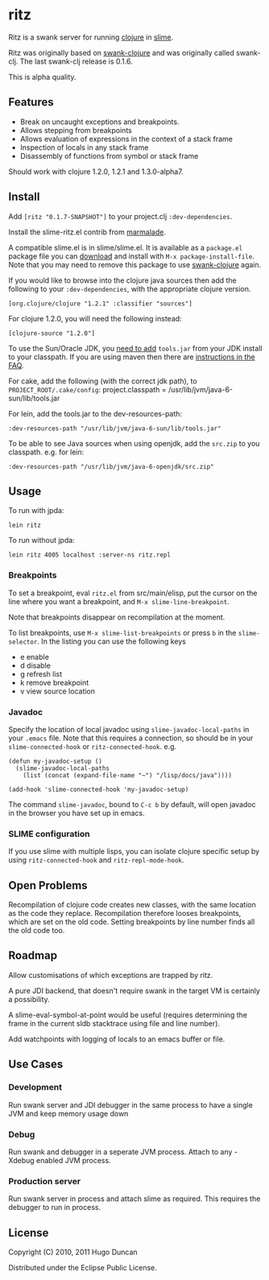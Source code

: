 # ritz

Ritz is a swank server for running [clojure](http://clojure.org) in
[slime](http://common-lisp.net/project/slime).

Ritz was originally based on
[swank-clojure](http://github.com/technomancy/swank-clojure) and was
originally called swank-clj.  The last swank-clj release is 0.1.6.

This is alpha quality.

## Features

- Break on uncaught exceptions and breakpoints.
- Allows stepping from breakpoints
- Allows evaluation of expressions in the context of a stack frame
- Inspection of locals in any stack frame
- Disassembly of functions from symbol or stack frame

Should work with clojure 1.2.0, 1.2.1 and 1.3.0-alpha7.

## Install

Add `[ritz "0.1.7-SNAPSHOT"]` to your project.clj `:dev-dependencies`.

Install the slime-ritz.el contrib from [marmalade](http://marmalade-repo.org/).

A compatible slime.el is in slime/slime.el. It is available as a `package.el`
package file you can
[download](https://github.com/downloads/hugoduncan/swank-clj/slime-20101113.1.tar)
and install with `M-x package-install-file`.  Note that you may need to remove
this package to use
[swank-clojure](https://github.com/technomancy/swank-clojure) again.

If you would like to browse into the clojure java sources then add the following
to your `:dev-dependencies`, with the appropriate clojure version.

    [org.clojure/clojure "1.2.1" :classifier "sources"]

For clojure 1.2.0, you will need the following instead:

    [clojure-source "1.2.0"]

To use the Sun/Oracle JDK, you
[need to add](http://download.oracle.com/javase/1.5.0/docs/tooldocs/findingclasses.html)
`tools.jar` from your JDK install to your classpath. If you are using maven then
there are
[instructions in the FAQ](http://maven.apache.org/general.html#tools-jar-dependency).

For cake, add the following (with the correct jdk path), to
`PROJECT_ROOT/.cake/config`:
    project.classpath = /usr/lib/jvm/java-6-sun/lib/tools.jar

For lein, add the tools.jar to the dev-resources-path:

    :dev-resources-path "/usr/lib/jvm/java-6-sun/lib/tools.jar"

To be able to see Java sources when using openjdk, add the `src.zip` to you
classpath. e.g. for lein:

    :dev-resources-path "/usr/lib/jvm/java-6-openjdk/src.zip"

## Usage

To run with jpda:

    lein ritz

To run without jpda:

    lein ritz 4005 localhost :server-ns ritz.repl

### Breakpoints

To set a breakpoint, eval `ritz.el` from src/main/elisp, put the cursor
on the line where you want a breakpoint, and `M-x slime-line-breakpoint`.

Note that breakpoints disappear on recompilation at the moment.

To list breakpoints, use `M-x slime-list-breakpoints` or press `b` in the
`slime-selector`.  In the listing you can use the following keys

 - e enable
 - d disable
 - g refresh list
 - k remove breakpoint
 - v view source location

### Javadoc

Specify the location of local javadoc using `slime-javadoc-local-paths` in
your `.emacs` file. Note that this requires a connection, so should be in
your `slime-connected-hook` or `ritz-connected-hook`. e.g.

    (defun my-javadoc-setup ()
      (slime-javadoc-local-paths
        (list (concat (expand-file-name "~") "/lisp/docs/java"))))

    (add-hook 'slime-connected-hook 'my-javadoc-setup)

The command `slime-javadoc`, bound to `C-c b` by default, will open javadoc in
the browser you have set up in emacs.

### SLIME configuration

If you use slime with multiple lisps, you can isolate clojure specific
setup by using `ritz-connected-hook` and `ritz-repl-mode-hook`.

## Open Problems

Recompilation of clojure code creates new classes, with the same location as the
code they replace.  Recompilation therefore looses breakpoints, which are set on
the old code. Setting breakpoints by line number finds all the old code too.

## Roadmap

Allow customisations of which exceptions are trapped by ritz.

A pure JDI backend, that doesn't require swank in the target VM is certainly a
possibility.

A slime-eval-symbol-at-point would be useful (requires determining the frame
in the current sldb stacktrace using file and line number).

Add watchpoints with logging of locals to an emacs buffer or file.

## Use Cases

### Development

Run swank server and JDI debugger in the same process to have a single JVM and keep
memory usage down

### Debug

Run swank and debugger in a seperate JVM process. Attach to any -Xdebug enabled
JVM process.

### Production server

Run swank server in process and attach slime as required. This requires the
debugger to run in process.

## License

Copyright (C) 2010, 2011 Hugo Duncan

Distributed under the Eclipse Public License.
